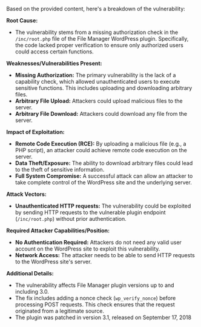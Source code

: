 Based on the provided content, here's a breakdown of the vulnerability:

**Root Cause:**

*   The vulnerability stems from a missing authorization check in the `/inc/root.php` file of the File Manager WordPress plugin. Specifically, the code lacked proper verification to ensure only authorized users could access certain functions.

**Weaknesses/Vulnerabilities Present:**

*   **Missing Authorization:** The primary vulnerability is the lack of a capability check, which allowed unauthenticated users to execute sensitive functions. This includes uploading and downloading arbitrary files.
*   **Arbitrary File Upload:** Attackers could upload malicious files to the server.
*   **Arbitrary File Download:** Attackers could download any file from the server.

**Impact of Exploitation:**

*   **Remote Code Execution (RCE):** By uploading a malicious file (e.g., a PHP script), an attacker could achieve remote code execution on the server.
*   **Data Theft/Exposure:** The ability to download arbitrary files could lead to the theft of sensitive information.
*   **Full System Compromise:** A successful attack can allow an attacker to take complete control of the WordPress site and the underlying server.

**Attack Vectors:**

*   **Unauthenticated HTTP requests:** The vulnerability could be exploited by sending HTTP requests to the vulnerable plugin endpoint (`/inc/root.php`) without prior authentication.

**Required Attacker Capabilities/Position:**

*   **No Authentication Required:** Attackers do not need any valid user account on the WordPress site to exploit this vulnerability.
*   **Network Access:** The attacker needs to be able to send HTTP requests to the WordPress site's server.

**Additional Details:**
*   The vulnerability affects File Manager plugin versions up to and including 3.0.
*   The fix includes adding a nonce check (`wp_verify_nonce`) before processing POST requests. This check ensures that the request originated from a legitimate source.
*   The plugin was patched in version 3.1, released on September 17, 2018